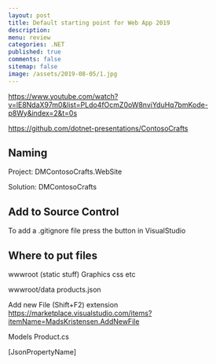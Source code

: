 ```yaml
---
layout: post
title: Default starting point for Web App 2019 
description: 
menu: review
categories: .NET 
published: true 
comments: false     
sitemap: false
image: /assets/2019-08-05/1.jpg
---
```


https://www.youtube.com/watch?v=lE8NdaX97m0&list=PLdo4fOcmZ0oW8nviYduHq7bmKode-p8Wy&index=2&t=0s

https://github.com/dotnet-presentations/ContosoCrafts

## Naming

Project:
DMContosoCrafts.WebSite

Solution:
DMContosoCrafts

## Add to Source Control

To add a .gitignore file press the button in VisualStudio

## Where to put files

wwwroot (static stuff)
Graphics css etc
 
wwwroot/data
  products.json

Add new File (Shift+F2) extension
https://marketplace.visualstudio.com/items?itemName=MadsKristensen.AddNewFile

Models
  Product.cs

[JsonPropertyName]